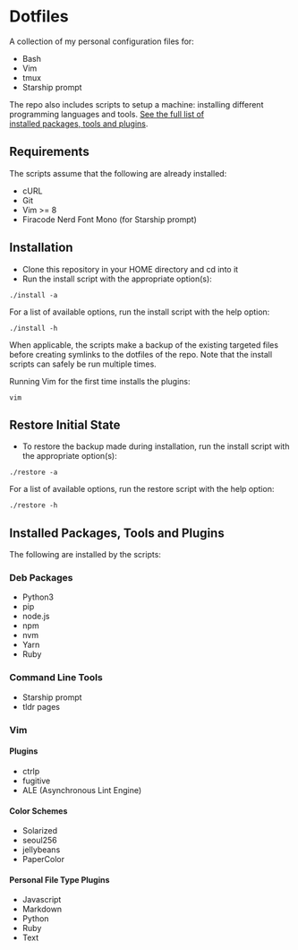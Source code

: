 # Dotfiles

A collection of my personal configuration files for:
- Bash
- Vim
- tmux
- Starship prompt

The repo also includes scripts to setup a machine: installing different
programming languages and tools. [See the full list of  
installed packages, tools and plugins](#installed-packages-tools-and-plugins).

## Requirements

The scripts assume that the following are already installed:
- cURL
- Git
- Vim >= 8
- Firacode Nerd Font Mono (for Starship prompt)

## Installation

- Clone this repository in your HOME directory and cd into it
- Run the install script with the appropriate option(s):
```
./install -a
```
For a list of available options, run the install script with the help option:
```
./install -h
```
When applicable, the scripts make a backup of the existing targeted files 
before creating symlinks to the dotfiles of the repo.
Note that the install scripts can safely be run multiple times.

Running Vim for the first time installs the plugins:
```
vim
```

## Restore Initial State

- To restore the backup made during installation, run the install script with 
the appropriate option(s):
```
./restore -a
```
For a list of available options, run the restore script with the help option:
```
./restore -h
```

## Installed Packages, Tools and Plugins

The following are installed by the scripts:

### Deb Packages

- Python3
- pip
- node.js
- npm
- nvm
- Yarn
- Ruby

### Command Line Tools

- Starship prompt
- tldr pages

### Vim

#### Plugins

- ctrlp
- fugitive
- ALE (Asynchronous Lint Engine)

#### Color Schemes

- Solarized
- seoul256
- jellybeans
- PaperColor

#### Personal File Type Plugins

- Javascript
- Markdown
- Python
- Ruby
- Text

